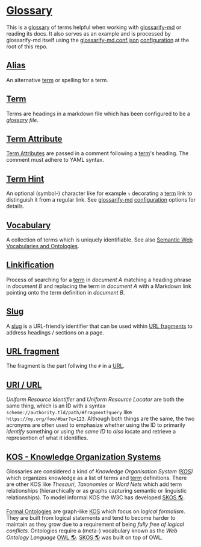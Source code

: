 # [Glossary](#glossary)

This is a [glossary][1] of terms helpful when working with [glossarify-md][2] or reading its docs. It also serves as an example and is processed by glossarify-md itself using the [glossarify-md.conf.json][3] [configuration][4] at the root of this repo.

## [Alias](#alias)

An alternative [term][5] or spelling for a term.

## [Term](#term)

Terms are headings in a markdown file which has been configured to be a *[glossary][1] file*.

## [Term Attribute](#term-attribute)

<!-- aliases: term attributes, term-attribute -->

[Term Attributes][6] are passed in a comment following a [term][5]'s heading. The comment must adhere to YAML syntax.

## [Term Hint](#term-hint)

<!-- aliases: term hint, term-hint -->

An optional (symbol-) character like for example `↴` decorating a [term][5] link to distinguish it from a regular link.
See [glossarify-md][2] [configuration][4] options for details.

## [Vocabulary](#vocabulary)

<!-- aliases: vocabularies, Formal Ontologies -->

[vocabularies]: https://www.w3.org/standards/semanticweb/ontology

A collection of terms which is uniquely identifiable. See also [Semantic Web Vocabularies and Ontologies][vocabularies].

## [Linkification](#linkification)

Process of searching for a [term][5] in *document A* matching a heading phrase in
*document B* and replacing the term in *document A* with a Markdown link pointing
onto the term definition in *document B*.

## [Slug](#slug)

<!-- aliases: slug, slugs -->

A [slug][7] is a URL-friendly identifier that can be used within [URL fragments][8] to address headings / sections on a page.

## [URL fragment](#url-fragment)

<!-- aliases: URL fragments -->

The fragment is the part follwing the `#` in a [URL][9].

## [URI / URL](#uri--url)

<!-- aliases: URI, URL -->

*Uniform Resource Identifier* and *Uniform Resource Locator* are both the same thing, which is an ID with a syntax `scheme://authority.tld/path/#fragment?query` like `https://my.org/foo/#bar?q=123`. Although both things are the same, the two acronyms are often used to emphasize whether using the ID to primarily *identify* something or using *the same ID* to *also* locate and retrieve a represention of what it identifies.

## [KOS - Knowledge Organization Systems](#kos---knowledge-organization-systems)

<!-- aliases: KOS, Knowledge Organization System -->

Glossaries are considered a kind of *Knowledge Organisation System ([KOS][10])* which organizes knowledge as a list of terms and [term][5] definitions. There are other KOS like *Thesauri*, *Taxonomies* or *Word Nets* which add term relationships (hierarchically or as graphs capturing semantic or linguistic relationships). To model informal KOS the W3C has developed [SKOS 🌎][11].

[Formal Ontologies][12] are graph-like [KOS][10] which focus on *logical formalism*. They are built from logical statements and tend to become harder to maintain as they grow due to a requirement of being *fully free of logical conflicts*. Ontologies require a (meta-) vocabulary known as the *Web Ontology Language* [OWL 🌎][13]. [SKOS 🌎][11] was built on top of OWL.

[1]: https://github.com/about-code/glossarify-md/tree/master/doc/glossary.md

[2]: https://github.com/about-code/glossarify-md

[3]: ../glossarify-md.conf.json

[4]: https://github.com/about-code/glossarify-md/tree/master/conf/README.md

[5]: #term "Terms are headings in a markdown file which has been configured to be a glossary file."

[6]: https://github.com/about-code/glossarify-md/tree/master/doc/term-attributes.md

[7]: #slug "A slug is a URL-friendly identifier that can be used within URL fragments to address headings / sections on a page."

[8]: #url-fragment "The fragment is the part follwing the # in a URL."

[9]: #uri--url "Uniform Resource Identifier and Uniform Resource Locator are both the same thing, which is an ID with a syntax scheme://authority.tld/path/#fragment?query like https://my.org/foo/#bar?q=123."

[10]: #kos---knowledge-organization-systems "Glossaries are considered a kind of Knowledge Organisation System (KOS) which organizes knowledge as a list of terms and term definitions."

[11]: http://w3.org/skos/ "With the Simple Knowledge Organization System (SKOS) the World Wide Web Consortium (W3C) has standardized a (meta-)vocabulary which is suited and intended for modeling Simple Knowledge Organization Systems such as Glossaries, Thesauri, Taxonomies or Word Nets."

[12]: #vocabulary "A collection of terms which is uniquely identifiable."

[13]: https://www.w3.org/TR/2012/REC-owl2-overview-20121211/ "Web Ontology Language."
